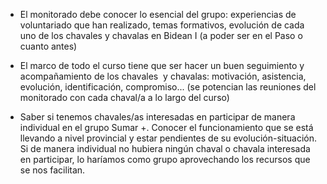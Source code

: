 [nombre]: <> (Bidean 2)
[sidebar]: <> (Bidean 2)
[icon]: <> (fa-hand-fist)
[exit]: <> (exit)

- El monitorado debe conocer lo esencial del grupo: experiencias de voluntariado que han realizado, temas formativos, evolución de cada uno de los chavales y chavalas en Bidean I (a poder ser en el Paso o cuanto antes)

- El marco de todo el curso tiene que ser hacer un buen seguimiento y acompañamiento de los chavales  y chavalas: motivación, asistencia, evolución, identificación, compromiso... (se potencian las reuniones del monitorado con cada chaval/a a lo largo del curso)

- Saber si tenemos chavales/as interesadas en participar de manera individual en el grupo Sumar +. Conocer el funcionamiento que se está llevando a nivel provincial y estar pendientes de su evolución-situación. Si de manera individual no hubiera ningún chaval o chavala interesada en participar, lo haríamos como grupo aprovechando los recursos que se nos facilitan.